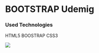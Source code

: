 <h1> BOOTSTRAP Udemig </h1>

<h3> Used Technologies </h3>

<p> HTML5 BOOSTRAP CSS3 </p>

![](screen.gif)
